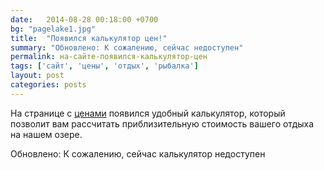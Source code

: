 ```yaml
---
date:   2014-08-28 00:18:00 +0700
bg: "pagelake1.jpg"
title:  "Появился калькулятор цен!"
summary: "Обновлено: К сожалению, сейчас недоступен"  
permalink: на-сайте-появился-калькулятор-цен
tags: ['сайт', 'цены', 'отдых', 'рыбалка']
layout: post
categories: posts
---
```

На странице с [ценами](https://rybalkatut.by/price/) появился удобный калькулятор, который позволит вам рассчитать приблизительную стоимость вашего отдыха на нашем озере.

Обновлено: К сожалению, сейчас калькулятор недоступен
